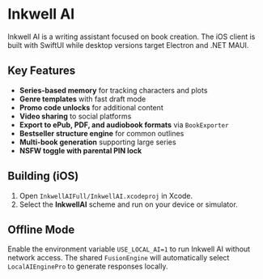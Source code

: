 # Inkwell AI

Inkwell AI is a writing assistant focused on book creation. The iOS client is
built with SwiftUI while desktop versions target Electron and .NET MAUI.

## Key Features
- **Series-based memory** for tracking characters and plots
- **Genre templates** with fast draft mode
- **Promo code unlocks** for additional content
- **Video sharing** to social platforms
- **Export to ePub, PDF, and audiobook formats** via `BookExporter`
- **Bestseller structure engine** for common outlines
- **Multi-book generation** supporting large series
- **NSFW toggle with parental PIN lock**

## Building (iOS)
1. Open `InkwellAIFull/InkwellAI.xcodeproj` in Xcode.
2. Select the **InkwellAI** scheme and run on your device or simulator.

## Offline Mode
Enable the environment variable `USE_LOCAL_AI=1` to run Inkwell AI without
network access. The shared `FusionEngine` will automatically select
`LocalAIEnginePro` to generate responses locally.
